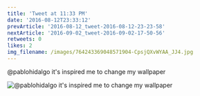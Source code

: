 ```yaml
---
title: 'Tweet at 11:33 PM'
date: '2016-08-12T23:33:12'
prevArticle: '2016-08-12_tweet-2016-08-12-23-23-58'
nextArticle: '2016-09-02_tweet-2016-09-02-17-50-56'
retweets: 0
likes: 2
img_filename: /images/764243369048571904-CpsjQXvWYAA_JJ4.jpg
---
```

@pablohidalgo it's inspired me to change my wallpaper

![@pablohidalgo it's inspired me to change my wallpaper](/images/764243369048571904-CpsjQXvWYAA_JJ4.jpg "@pablohidalgo it's inspired me to change my wallpaper")
